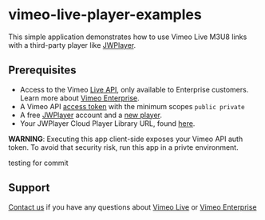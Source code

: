 # vimeo-live-player-examples
This simple application demonstrates how to use Vimeo Live M3U8 links with a third-party player like [JWPlayer](https://jwplayer.com).

## Prerequisites
- Access to the Vimeo [Live API](https://developer.vimeo.com/api/live), only available to Enterprise customers. Learn more about [Vimeo Enterprise](https://vimeo.com/enterprise?mkc=liveapi).
- A Vimeo API [access token](https://developer.vimeo.com/api/guides/start#generate-access-token) with the minimum scopes `public private`
- A free [JWPlayer](https://jwplayer.com) account and a [new player](https://dashboard.jwplayer.com/#/players/list).
- Your JWPlayer Cloud Player Library URL, found [here](https://dashboard.jwplayer.com/#/players/downloads).

**WARNING**: Executing this app client-side exposes your Vimeo API auth token. To avoid that security risk, run this app in a privte environment.

testing for commit

## Support
[Contact us](https://vimeo.com/help/contact) if you have any questions about [Vimeo Live](https://vimeo.com/features/livestreaming) or [Vimeo Enterprise](https://vimeo.com/enterprise?mkc=liveapi)